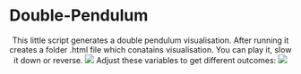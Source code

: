# Double-Pendulum
<center>This little script generates a double pendulum visualisation.
After running it creates a folder .html file which conatains visualisation.
You can play it, slow it down or reverse.
<img src="https://puu.sh/zp17q/2b9f924aa4.png"></img>
Adjust these variables to get different outcomes:
<img src="https://puu.sh/zp19x/9fe000ddda.png"></img></center>
